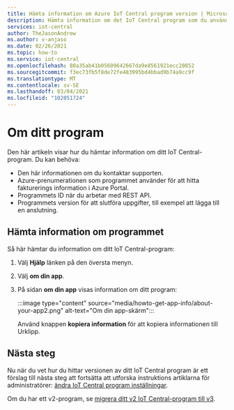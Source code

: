 ```yaml
---
title: Hämta information om Azure IoT Central program version | Microsoft Docs
description: Hämta information om det IoT Central program som du använder
services: iot-central
author: TheJasonAndrew
ms.author: v-anjaso
ms.date: 02/26/2021
ms.topic: how-to
ms.service: iot-central
ms.openlocfilehash: 80a35ab41b05609642667da9e8561921ecc20852
ms.sourcegitcommit: f3ec73fb5f8de72fe483995bd4bbad9b74a9cc9f
ms.translationtype: MT
ms.contentlocale: sv-SE
ms.lasthandoff: 03/04/2021
ms.locfileid: "102051724"
---
```

# <a name="about-your-application"></a>Om ditt program

Den här artikeln visar hur du hämtar information om ditt IoT Central-program. Du kan behöva:

- Den här informationen om du kontaktar supporten.
- Azure-prenumerationen som programmet använder för att hitta fakturerings information i Azure Portal.
- Programmets ID när du arbetar med REST API.
- Programmets version för att slutföra uppgifter, till exempel att lägga till en anslutning.

## <a name="get-information-about-your-application"></a>Hämta information om programmet

Så här hämtar du information om ditt IoT Central-program: 

1. Välj **Hjälp** länken på den översta menyn.

1. Välj **om din app**.

1. På sidan **om din app** visas information om ditt program:  

    :::image type="content" source="media/howto-get-app-info/about-your-app2.png" alt-text="Om din app-skärm":::

    Använd knappen **kopiera information** för att kopiera informationen till Urklipp.

## <a name="next-steps"></a>Nästa steg

Nu när du vet hur du hittar versionen av ditt IoT Central program är ett förslag till nästa steg att fortsätta att utforska instruktions artiklarna för administratörer: [ändra IoT Central program inställningar](howto-administer.md).

Om du har ett v2-program, se [migrera ditt v2 IoT Central-program till v3](howto-migrate.md).
